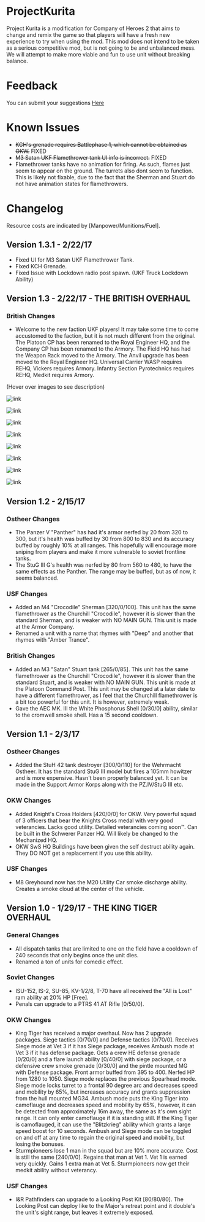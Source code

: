 # ProjectKurita
Project Kurita is a modification for Company of Heroes 2 that aims to change and remix the game so that players will have a fresh new experience to try when using the mod. This mod does not intend to be taken as a serious competitive mod, but is not going to be and unbalanced mess. We will attempt to make more viable and fun to use unit without breaking balance.

# Feedback
You can submit your suggestions [Here](https://ian265.typeform.com/to/ECqpVg)

# Known Issues
- ~~KCH's grenade requires Battlephase 1, which cannot be obtained as OKW.~~ FIXED
- ~~M3 Satan UKF Flamethrower tank UI info is incorrect.~~ FIXED
- Flamethrower tanks have no animation for firing. As such, flames just seem to appear on the ground. The turrets also dont seem to function. This is likely not fixable, due to the fact that the Sherman and Stuart do not have animation states for flamethrowers.

# Changelog
Resource costs are indicated by [Manpower/Munitions/Fuel].

## Version 1.3.1 - 2/22/17

- Fixed UI for M3 Satan UKF Flamethrower Tank.
- Fixed KCH Grenade.
- Fixed Issue with Lockdown radio post spawn. (UKF Truck Lockdown Ability)

## Version 1.3 - 2/22/17 - THE BRITISH OVERHAUL

### British Changes
- Welcome to the new faction UKF players! It may take some time to come accustomed to the faction, but it is not much different from the original. The Platoon CP has been renamed to the Royal Engineer HQ, and the Company CP has been renamed to the Armory. The Field HQ has had the Weapon Rack moved to the Armory. The Anvil upgrade has been moved to the Royal Engineer HQ. Universal Carrier WASP requires REHQ, Vickers requires Armory. Infantry Section Pyrotechnics requires REHQ, Medkit requires Armory.

(Hover over images to see description)

![link](http://i.imgur.com/LxJsoaF.png "New Field Headquarters")

![link](http://i.imgur.com/U3i5rGM.png "New Armory [200/0/30] (Old Company CP)")

![link](http://i.imgur.com/aEUlWGE.png "New Royal Engineer HQ [200/0/30] (Old Platoon CP)")

![link](http://i.imgur.com/7buUi5m.png "Armor Company Logistics Truck [320/0/45] (Built from Armory)")

![link](http://i.imgur.com/54sipow.png "Special Weapons Logistics Truck [280/0/20] (Built from REHQ)")

![link](http://i.imgur.com/O6ls7vK.png "Armor Company Truck Buildables")

![link](http://i.imgur.com/qt2KMKy.png "Special Weapons Truck Buildables")

![link](http://i.imgur.com/m4BUEu0.png "Lockdown Ability (Required to build units from truck)")

## Version 1.2 - 2/15/17

### Ostheer Changes
- The Panzer V "Panther" has had it's armor nerfed by 20 from 320 to 300, but it's health was buffed by 30 from 800 to 830 and its accuracy buffed by roughly 10% at all ranges. This hopefully will encourage more sniping from players and make it more vulnerable to soviet frontline tanks.
- The StuG III G's health was nerfed by 80 from 560 to 480, to have the same effects as the Panther. The range may be buffed, but as of now, it seems balanced.

### USF Changes
- Added an M4 "Crocodile" Sherman [320/0/100]. This unit has the same flamethrower as the Churchill "Crocodile", however it is slower than the standard Sherman, and is weaker with NO MAIN GUN. This unit is made at the Armor Company.
- Renamed a unit with a name that rhymes with "Deep" and another that rhymes with "Amber Trance".

### British Changes
- Added an M3 "Satan" Stuart tank [265/0/85]. This unit has the same flamethrower as the Churchill "Crocodile", however it is slower than the standard Stuart, and is weaker with NO MAIN GUN. This unit is made at the Platoon Command Post. This unit may be changed at a later date to have a different flamethrower, as I feel that the Churchill flamethrower is a bit too powerful for this unit. It is however, extremely weak.
- Gave the AEC MK. III the White Phosphorus Shell [0/30/0] ability, similar to the cromwell smoke shell. Has a 15 second cooldown.

## Version 1.1 - 2/3/17

### Ostheer Changes
- Added the StuH 42 tank destroyer [300/0/110] for the Wehrmacht Ostheer. It has the standard StuG III model but fires a 105mm howitzer and is more expensive. Hasn't been properly balanced yet. It can be made in the Support Armor Korps along with the PZ.IV/StuG III etc.

### OKW Changes
- Added Knight's Cross Holders [420/0/0] for OKW. Very powerful squad of 3 officers that bear the Knights Cross medal with very good veterancies. Lacks good utility. Detailed veterancies coming soon™. Can be built in the Schwerer Panzer HQ. Will likely be changed to the Mechanized HQ.
- OKW SwS HQ Buildings have been given the self destruct ability again. They DO NOT get a replacement if you use this ability.

### USF Changes
- M8 Greyhound now has the M20 Utility Car smoke discharge ability. Creates a smoke cloud at the center of the vehicle.

## Version 1.0 - 1/29/17 - THE KING TIGER OVERHAUL

### General Changes
- All dispatch tanks that are limited to one on the field have a cooldown of 240 seconds that only begins once the unit dies.
- Renamed a ton of units for comedic effect.

### Soviet Changes
- ISU-152, IS-2, SU-85, KV-1/2/8, T-70 have all received the "All is Lost" ram ability at 20% HP [Free].
- Penals can upgrade to a PTRS 41 AT Rifle [0/50/0]. 

### OKW Changes
- King Tiger has received a major overhaul. Now has 2 upgrade packages. Siege tactics [0/70/0] and Defense tactics [0/70/0]. Receives Siege mode at Vet 3 if it has Siege package, receives Ambush mode at Vet 3 if it has defense package. Gets a crew HE defense grenade [0/20/0] and a flare launch ability [0/40/0] with siege package, or a defensive crew smoke grenade [0/30/0] and the pintle mounted MG with Defense package. Front armor buffed from 395 to 400. Nerfed HP from 1280 to 1050. Siege mode replaces the previous Spearhead mode. Siege mode locks turret to a frontal 90 degree arc and decreases speed and mobility by 65%, but increases accuracy and grants suppression from the hull mounted MG34. Ambush mode puts the King Tiger into camoflauge and decreases speed and mobility by 65%, however, it can be detected from approximately 16m away, the same as it's own sight range. It can only enter camoflauge if it is standing still. If the King Tiger is camoflauged, it can use the "Blitzkrieg" ability which grants a large speed boost for 10 seconds. Ambush and Siege mode can be toggled on and off at any time to regain the original speed and mobility, but losing the bonuses.
- Sturmpioneers lose 1 man in the squad but are 10% more accurate. Cost is still the same [240/0/0]. Regains that man at Vet 1. Vet 1 is earned very quickly. Gains 1 extra man at Vet 5. Sturmpioneers now get their medkit ability without veterancy.

### USF Changes
- I&R Pathfinders can upgrade to a Looking Post Kit [80/80/80]. The Looking Post can deploy like to the Major's retreat point and it double's the unit's sight range, but leaves it extremely exposed.
